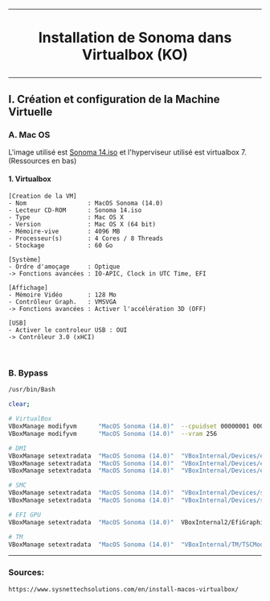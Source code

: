--------------------------------------------------------------------------------------------------------------
# <p align='center'> Installation de Sonoma dans Virtualbox (KO) </p>

--------------------------------------------------------------------------------------------------------------
## I. Création et configuration de la Machine Virtuelle

### A. Mac OS
L'image utilisé est [Sonoma 14.iso](https://archive.org/details/macOS-X-images) et l'hyperviseur utilisé est virtualbox 7. (Ressources en bas)
#### 1. Virtualbox
```
[Creation de la VM]
- Nom                 : MacOS Sonoma (14.0)
- Lecteur CD-ROM      : Sonoma 14.iso
- Type                : Mac OS X
- Version             : Mac OS X (64 bit)
- Mémoire-vive        : 4096 MB
- Processeur(s)       : 4 Cores / 8 Threads
- Stockage            : 60 Go

[Système]
- Ordre d'amoçage     : Optique
-> Fonctions avancées : IO-APIC, Clock in UTC Time, EFI

[Affichage]
- Mémoire Vidéo       : 128 Mo
- Contrôleur Graph.   : VMSVGA
-> Fonctions avancées : Activer l'accélération 3D (OFF)

[USB]
- Activer le controleur USB : OUI
-> Contrôleur 3.0 (xHCI)
```

<br />

### B. Bypass
```bash
/usr/bin/Bash

clear;

# VirtualBox
VBoxManage modifyvm      "MacOS Sonoma (14.0)"  --cpuidset 00000001 000106e5 00100800 0098e3fd bfebfbff
VBoxManage modifyvm      "MacOS Sonoma (14.0)"  --vram 256

# DMI
VBoxManage setextradata  "MacOS Sonoma (14.0)"  "VBoxInternal/Devices/efi/0/Config/DmiBoardProduct"    "Mac-551B86E5744E2388"
VBoxManage setextradata  "MacOS Sonoma (14.0)"  "VBoxInternal/Devices/efi/0/Config/DmiSystemProduct"   "MacBookPro15,1"
VBoxManage setextradata  "MacOS Sonoma (14.0)"  "VBoxInternal/Devices/efi/0/Config/DmiSystemVersion"   "1.0"

# SMC
VBoxManage setextradata  "MacOS Sonoma (14.0)"  "VBoxInternal/Devices/smc/0/Config/DeviceKey"          "ourhardworkbythesewordsguardedpleasedontsteal(c)AppleComputerInc"
VBoxManage setextradata  "MacOS Sonoma (14.0)"  "VBoxInternal/Devices/smc/0/Config/GetKeyFromRealSMC"  "0"

# EFI GPU
VBoxManage setextradata  "MacOS Sonoma (14.0)"  VBoxInternal2/EfiGraphicsResolution                    "1920x1080"

# TM
VBoxManage setextradata  "MacOS Sonoma (14.0)"  "VBoxInternal/TM/TSCMode"                              "RealTSCOffset"
```


------------------------
### Sources:
```
https://www.sysnettechsolutions.com/en/install-macos-virtualbox/
```


